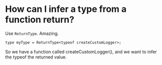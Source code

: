 # How can I infer a type from a function return?

Use `ReturnType`. Amazing.

`type myType = ReturnType<typeof createCustomLogger>;`

So we have a function called createCustomLogger(), and we want to infer the typeof the returned value. 
